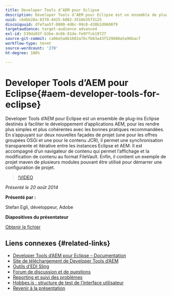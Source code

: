 ```yaml
---
title: Developer Tools d’AEM pour Eclipse
description: Developer Tools d’AEM pour Eclipse est un ensemble de plug-ins Eclipse destinés à faciliter le développement d’applications AEM, pour les rendre plus simples et plus cohérentes avec les bonnes pratiques recommandées. En s’appuyant sur deux nouvelles façades de projet (une pour les offres groupées OSGi et une pour le contenu JCR), il permet une synchronisation transparente et itérative entre les instances Eclipse et AEM. Il est accompagné d’un navigateur de contenu qui permet l’affichage et la modification de contenu au format FileVault. Enfin, il contient un exemple de projet maven de plusieurs modules pouvant être utilisé pour démarrer une configuration de projet.
uuid: cb4bb28a-8370-4425-b082-3516b35f3125
discoiquuid: dfefaa5f-0800-4d6c-99c0-430b2d960079
targetaudience: target-audience advanced
exl-id: 539da93f-b3be-4c66-81de-fe97fcb19727
source-git-commit: ca06e5a8b1602a7bcfb83a43f529680a5a96bacf
workflow-type: tm+mt
source-wordcount: '270'
ht-degree: 100%

---
```


# Developer Tools d’AEM pour Eclipse{#aem-developer-tools-for-eclipse}

Developer Tools d’AEM pour Eclipse est un ensemble de plug-ins Eclipse destinés à faciliter le développement d’applications AEM, pour les rendre plus simples et plus cohérentes avec les bonnes pratiques recommandées. En s’appuyant sur deux nouvelles façades de projet (une pour les offres groupées OSGi et une pour le contenu JCR), il permet une synchronisation transparente et itérative entre les instances Eclipse et AEM. Il est accompagné d’un navigateur de contenu qui permet l’affichage et la modification de contenu au format FileVault. Enfin, il contient un exemple de projet maven de plusieurs modules pouvant être utilisé pour démarrer une configuration de projet.

>[!VIDEO](https://video.tv.adobe.com/v/19465/?quality=9)

*Présenté le 20 août 2014*

**Présenté par :**

Stefan Egli, développeur, Adobe

**Diapositives du présentateur**

[Obtenir le fichier](assets/aem-dev-tools-cq-gems.pdf)

## Liens connexes {#related-links}

* [Developer Tools d’AEM pour Eclipse – Documentation](https://experienceleague.adobe.com/docs/experience-manager-cloud-service/content/implementing/developer-tools/eclipse.html?lang=fr)
* [Site de téléchargement de Developer Tools d’AEM](http://eclipse.adobe.com/aem/dev-tools/)
* [Outils d’EDI Sling](https://sling.apache.org/documentation/development/ide-tooling.html)
* [Forum de discussion et de questions](http://help-forums.adobe.com/content/adobeforums/en/experience-manager-forum/adobe-experience-manager.html)
* [Reporting et suivi des problèmes](https://github.com/Adobe-Marketing-Cloud/aem-eclipse-developer-tools/issues)
* [Hobbes.js : structure de test de l’interface utilisateur](http://docs.adobe.com/docs/en/aem/6-0/develop/components/hobbes.html)
* [Revenir à la présentation](https://helpx.adobe.com/fr/experience-manager/kt/eseminars/gems/aem-index.html)
